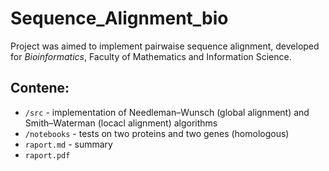 # Sequence_Alignment_bio

Project was aimed to implement pairwaise sequence alignment, developed for *Bioinformatics*, Faculty of Mathematics and Information Science.

## Contene:
* `/src` - implementation of Needleman–Wunsch (global alignment) and Smith–Waterman (locacl alignment) algorithms
* `/notebooks` - tests on two proteins and two genes (homologous)
* `raport.md` - summary
* `raport.pdf`

